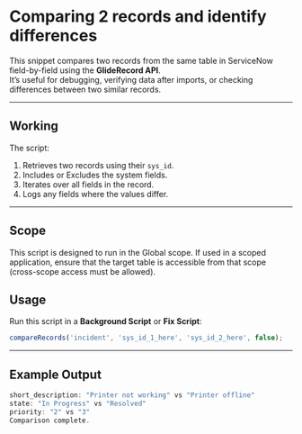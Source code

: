 # Comparing 2 records and identify differences 

This snippet compares two records from the same table in ServiceNow field-by-field using the **GlideRecord API**.  
It’s useful for debugging, verifying data after imports, or checking differences between two similar records.

---

## Working 
The script:
1. Retrieves two records using their `sys_id`.
2. Includes or Excludes the system fields.
2. Iterates over all fields in the record.
3. Logs any fields where the values differ.

---

## Scope
This script is designed to run in the Global scope.
If used in a scoped application, ensure that the target table is accessible from that scope (cross-scope access must be allowed).

## Usage
Run this script in a **Background Script** or **Fix Script**:

```js
compareRecords('incident', 'sys_id_1_here', 'sys_id_2_here', false);
```
---

## Example Output
```js
short_description: "Printer not working" vs "Printer offline"
state: "In Progress" vs "Resolved"
priority: "2" vs "3"
Comparison complete.
```

